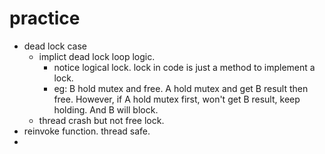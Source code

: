 # 

# practice
- dead lock case
	- implict dead lock loop logic. 
		- notice logical lock. lock in code is just a method to implement a lock.
		- eg: B hold mutex and free. A hold mutex and get B result then free. However, if A hold mutex first, won't get B result, keep holding. And B will block.
	- thread crash but not free lock.
- reinvoke function. thread safe.
- 